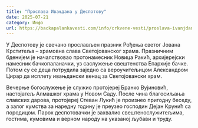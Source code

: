 ```yaml
---
title: "Прослава Ивањдана у Деспотову"
date: 2025-07-21
category: Инфо
url: https://backapalankavesti.com/info/crkvene-vesti/proslava-ivanjdana-u-despotovu/
---
```


У Деспотову је свечано прослављен празник Рођења светог Јована Крститеља – храмовна слава Светојованског храма. Празничним бденијем је началствовао протонамесник Новица Ракић, архијерејски намесник бачкопаланачки, уз саслужење свештенства Епархије бачке. Потом су се деца потрудила заједно са вероучитељицом Александром Цирар да исплету ивањдански венац за Светојовански храм.

Вечерње богослужење је служио протојереј Бранко Вујиновић, настојатељ Алмашког храма у Новом Саду. После чина благосиљања славских дарова, протојереј Стеван Лукић је произнео пригодну беседу, а залог кумства за наредну годину је преузео господин Дејан Крунић са породицом. Парох деспотовачки је захвалио свештенослужитељима, гостима, кумовима и верном народу на указаној љубави и труду.
